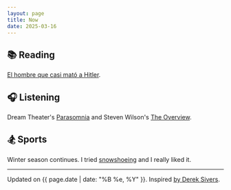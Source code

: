 ```yaml
---
layout: page
title: Now
date: 2025-03-16
---
```


## 📚 Reading
[El hombre que casi mató a Hitler](https://www.plataformaeditorial.com/libro/10264-el-hombre-que-casi-mato-a-hitler).

## 🎧 Listening
Dream Theater's [Parasomnia](https://en.wikipedia.org/wiki/Parasomnia_(album)) and Steven Wilson's [The Overview](https://en.wikipedia.org/wiki/The_Overview_(album)).

## 🏂 Sports
Winter season continues. I tried [snowshoeing](https://en.wikipedia.org/wiki/Snowshoe) and I really liked it.

---

Updated on {{ page.date | date: "%B %e, %Y" }}. Inspired [by Derek Sivers](https://nownownow.com/about).
